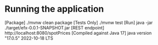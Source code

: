 # Running the application

[Package] ./mvnw clean package
[Tests Only] ./mvnw test
[Run] java -jar ./target/efx-0.0.1-SNAPSHOT.jar
[REST endpoint] http://localhost:8080/spotPrices
[Compiled against Java 17] java version "17.0.5" 2022-10-18 LTS

